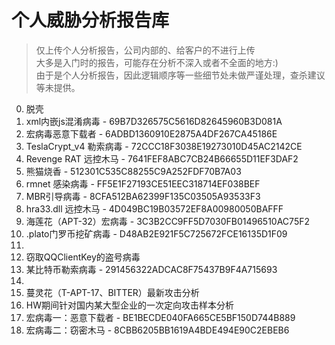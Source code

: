 # 个人威胁分析报告库

> 仅上传个人分析报告，公司内部的、给客户的不进行上传  
> 大多是入门时的报告，可能存在分析不深入或者不全面的地方:)  
> 由于是个人分析报告，因此逻辑顺序等一些细节处未做严谨处理，查杀建议等未提供。  

000. 脱壳
001. xml内嵌js混淆病毒 - 69B7D326575C5616D82645960B3D081A
002. 宏病毒恶意下载者 - 6ADBD1360910E2875A4DF267CA45186E
003. TeslaCrypt_v4 勒索病毒 - 72CCC18F3038E19273010D45AC2142CE
004. Revenge RAT 远控木马 - 7641FEF8ABC7CB24B66655D11EF3DAF2
005. 熊猫烧香 - 512301C535C88255C9A252FDF70B7A03
006. rmnet 感染病毒 - FF5E1F27193CE51EEC318714EF038BEF
007. MBR引导病毒 - 8CFA512BA62399F135C03505A93533F3
008. hra33.dll 远控木马 - 4D049BC19B03572EF8A00980050BAFFF
009. 海莲花（APT-32）宏病毒 - 3C3B2CC9FF5D7030FB01496510AC75F2
010. .plato门罗币挖矿病毒 - D48AB2E921F5C725672FCE16135D1F09
011.  
012. 窃取QQClientKey的盗号病毒  
013. 某比特币勒索病毒 - 291456322ADCAC8F75437B9F4A715693  
014.  
015. 蔓灵花（T-APT-17、BITTER）最新攻击分析  
016. HW期间针对国内某大型企业的一次定向攻击样本分析  
017. 宏病毒一：恶意下载者 - BE1BECDE040FA665CE5BF150D744B889
018. 宏病毒二：窃密木马 - 8CBB6205BB1619A4BDE494E90C2EBEB6
